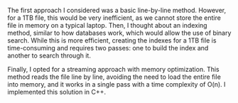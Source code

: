 The first approach I considered was a basic line-by-line method. 
However, for a 1TB file, this would be very inefficient, as we cannot store the entire file in memory on a typical laptop. 
Then, I thought about an indexing method, similar to how databases work, which would allow the use of binary search.
While this is more efficient, creating the indexes for a 1TB file is time-consuming and requires two passes: one to build the index and another to search through it.

Finally, I opted for a streaming approach with memory optimization. 
This method reads the file line by line, avoiding the need to load the entire file into memory, and it works in a single pass with a time complexity of O(n). 
I implemented this solution in C++.

